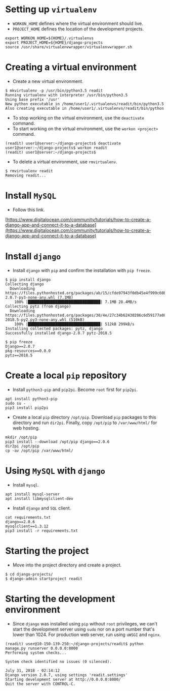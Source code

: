 # Setting up `virtualenv`

- `WORKON_HOME` defines where the virtual environment should live.
- `PROJECT_HOME` defines the location of the development projects.

```shell
export WORKON_HOME=${HOME}/.virtualenvs
export PROJECT_HOME=${HOME}/django-projects
source /usr/share/virtualenvwrapper/virtualenvwrapper.sh
```

# Creating a virtual environment

- Create a new virtual environment.

```shell
$ mkvirtualenv -p /usr/bin/python3.5 readit
Running virtualenv with interpreter /usr/bin/python3.5
Using base prefix '/usr'
New python executable in /home/user1/.virtualenvs/readit/bin/python3.5
Also creating executable in /home/user1/.virtualenvs/readit/bin/python
```

- To stop working on the virtual environment, use the `deactivate` command.
- To start working on the virtual environment, use the `workon <project>` command.

```shell
(readit) user1@server:~/django-projects$ deactivate 
user1@server:~/django-projects$ workon readit
(readit) user1@server:~/django-projects$ 
```

- To delete a virtual environment, use `rmvirtualenv`.

```shell
$ rmvirtualenv readit
Removing readit...
```

# Install `MySQL`

- Follow this link.

[https://www.digitalocean.com/community/tutorials/how-to-create-a-django-app-and-connect-it-to-a-database](https://www.digitalocean.com/community/tutorials/how-to-create-a-django-app-and-connect-it-to-a-database)
# Install `django`

- Install `django` with `pip` and confirm the installation with `pip freeze`.

```shell
$ pip install django
Collecting django
  Downloading https://files.pythonhosted.org/packages/ab/15/cfde97943f0db45e4f999c60b696fbb4df59e82bbccc686770f4e44c9094/Django-2.0.7-py3-none-any.whl (7.1MB)
    100% |████████████████████████████████| 7.1MB 28.4MB/s 
Collecting pytz (from django)
  Downloading https://files.pythonhosted.org/packages/30/4e/27c34b62430286c6d59177a0842ed90dc789ce5d1ed740887653b898779a/pytz-2018.5-py2.py3-none-any.whl (510kB)
    100% |████████████████████████████████| 512kB 299kB/s 
Installing collected packages: pytz, django
Successfully installed django-2.0.7 pytz-2018.5

$ pip freeze
Django==2.0.7
pkg-resources==0.0.0
pytz==2018.5
```

# Create a local `pip` repository

- Install `python3-pip` and `pip2pi`. Become `root` first for `pip2pi`.
```shell
apt install python3-pip
sudo su -
pip3 install pip2pi
```
- Create a local `pip` directory `/opt/pip`. Download `pip` packages to this directory and run `dir2pi`. Finally, copy `/opt/pip` to `/var/www/html/` for web hosting.

```shell
mkdir /opt/pip
pip3 install --download /opt/pip django==2.0.6
dir2pi /opt/pip
cp -av /opt/pip /var/www/html/
```
# Using `MySQL` with `django`

- Install `mysql`.

```shell
apt install mysql-server
apt install libmysqlclient-dev
```

- Install `django` and `SQL` client.

```shell
cat requirements.txt 
django==2.0.6
mysqlclient==1.3.12
pip3 install -r requirements.txt
```

# Starting the project

- Move into the project directory and create a project.

```shell
$ cd django-projects/
$ django-admin startproject readit
```

# Starting the development environment

- Since `django` was installed using `pip` without `root` privileges, we can't start the development server using `sudo` nor on a port number that's lower than 1024. For production web server, run using `uWSGI` and `nginx`.

```shell
(readit) user@10-150-139-250:~/django-projects/readit$ python manage.py runserver 0.0.0.0:8000    
Performing system checks...

System check identified no issues (0 silenced).

July 31, 2018 - 02:14:12
Django version 2.0.7, using settings 'readit.settings'
Starting development server at http://0.0.0.0:8000/
Quit the server with CONTROL-C.
```
